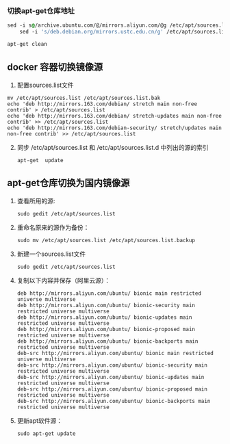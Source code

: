 ### 切换apt-get仓库地址

```css
sed -i s@/archive.ubuntu.com/@/mirrors.aliyun.com/@g /etc/apt/sources.list
    sed -i 's/deb.debian.org/mirrors.ustc.edu.cn/g' /etc/apt/sources.list

apt-get clean
```



## docker 容器切换镜像源

1. 配置sources.list文件

```
mv /etc/apt/sources.list /etc/apt/sources.list.bak
echo 'deb http://mirrors.163.com/debian/ stretch main non-free contrib' > /etc/apt/sources.list
echo 'deb http://mirrors.163.com/debian/ stretch-updates main non-free contrib' >> /etc/apt/sources.list
echo 'deb http://mirrors.163.com/debian-security/ stretch/updates main non-free contrib' >> /etc/apt/sources.list
```

2. 同步 /etc/apt/sources.list 和 /etc/apt/sources.list.d 中列出的源的索引

   ```shell
   apt-get  update
   ```






## apt-get仓库切换为国内镜像源
1. 查看所用的源:

   ```shell
   sudo gedit /etc/apt/sources.list 
   ```

2. 重命名原来的源作为备份：

   ```shell
   sudo mv /etc/apt/sources.list /etc/apt/sources.list.backup
   ```

3. 新建一个sources.list文件

   ```shell
   sudo gedit /etc/apt/sources.list
   ```

4. 复制以下内容并保存（阿里云源）：

   ```shell
   deb http://mirrors.aliyun.com/ubuntu/ bionic main restricted universe multiverse
   deb http://mirrors.aliyun.com/ubuntu/ bionic-security main restricted universe multiverse
   deb http://mirrors.aliyun.com/ubuntu/ bionic-updates main restricted universe multiverse
   deb http://mirrors.aliyun.com/ubuntu/ bionic-proposed main restricted universe multiverse
   deb http://mirrors.aliyun.com/ubuntu/ bionic-backports main restricted universe multiverse
   deb-src http://mirrors.aliyun.com/ubuntu/ bionic main restricted universe multiverse
   deb-src http://mirrors.aliyun.com/ubuntu/ bionic-security main restricted universe multiverse
   deb-src http://mirrors.aliyun.com/ubuntu/ bionic-updates main restricted universe multiverse
   deb-src http://mirrors.aliyun.com/ubuntu/ bionic-proposed main restricted universe multiverse
   deb-src http://mirrors.aliyun.com/ubuntu/ bionic-backports main restricted universe multiverse
   ```

5. 更新apt软件源：

   ```
   sudo apt-get update
   ```

   



